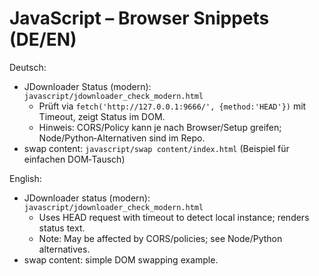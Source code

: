 # JavaScript – Browser Snippets (DE/EN)

Deutsch:
- JDownloader Status (modern): `javascript/jdownloader_check_modern.html`
  - Prüft via `fetch('http://127.0.0.1:9666/', {method:'HEAD'})` mit Timeout, zeigt Status im DOM.
  - Hinweis: CORS/Policy kann je nach Browser/Setup greifen; Node/Python‑Alternativen sind im Repo.
- swap content: `javascript/swap content/index.html` (Beispiel für einfachen DOM‑Tausch)

English:
- JDownloader status (modern): `javascript/jdownloader_check_modern.html`
  - Uses HEAD request with timeout to detect local instance; renders status text.
  - Note: May be affected by CORS/policies; see Node/Python alternatives.
- swap content: simple DOM swapping example.
